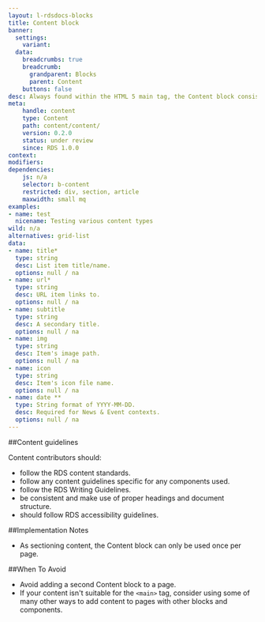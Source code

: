```yaml
---
layout: l-rdsdocs-blocks
title: Content block
banner:
  settings:
    variant: 
  data:
    breadcrumbs: true
    breadcrumb:
      grandparent: Blocks
      parent: Content
    buttons: false
desc: Always found within the HTML 5 main tag, the Content block consists of content that is directly related to or expands upon the central topic of a page. This includes the words on the page but also images, components and multimedia.  
meta:
    handle: content
    type: Content
    path: content/content/
    version: 0.2.0
    status: under review
    since: RDS 1.0.0
context: 
modifiers:
dependencies:
    js: n/a
    selector: b-content
    restricted: div, section, article
    maxwidth: small mq
examples:
- name: test
  nicename: Testing various content types
wild: n/a
alternatives: grid-list
data:
- name: title*
  type: string
  desc: List item title/name.
  options: null / na
- name: url*
  type: string
  desc: URL item links to.
  options: null / na
- name: subtitle
  type: string
  desc: A secondary title.
  options: null / na
- name: img
  type: string
  desc: Item's image path.
  options: null / na
- name: icon
  type: string
  desc: Item's icon file name.
  options: null / na
- name: date **
  type: String format of YYYY-MM-DD.
  desc: Required for News & Event contexts.
  options: null / na
---
```

##Content guidelines

Content contributors should:

- follow the RDS content standards. 
- follow any content guidelines specific for any components used. 
- follow the RDS Writing Guidelines.
- be consistent and make use of proper headings and document structure.
- should follow RDS accessibility guidelines.

##Implementation Notes

- As sectioning content, the Content block can only be used once per page.

##When To Avoid

- Avoid adding a second Content block to a page.
- If your content isn't suitable for the `<main>` tag, consider using some of many other ways to add content to pages with other blocks and components. 

